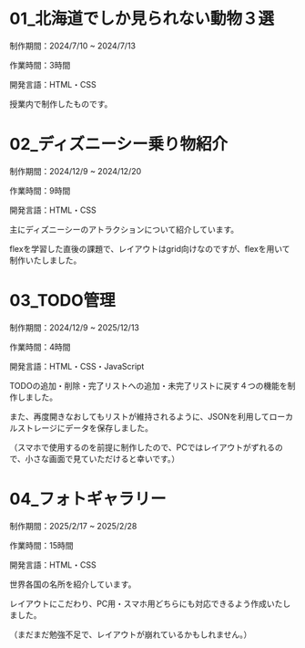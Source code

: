 # 01_北海道でしか見られない動物３選

制作期間：2024/7/10 ~ 2024/7/13

作業時間：3時間

開発言語：HTML・CSS

授業内で制作したものです。



# 02_ディズニーシー乗り物紹介

制作期間：2024/12/9 ~ 2024/12/20

作業時間：9時間

開発言語：HTML・CSS

主にディズニーシーのアトラクションについて紹介しています。

flexを学習した直後の課題で、レイアウトはgrid向けなのですが、flexを用いて制作いたしました。



# 03_TODO管理

制作期間：2024/12/9 ~ 2025/12/13

作業時間：4時間

開発言語：HTML・CSS・JavaScript

TODOの追加・削除・完了リストへの追加・未完了リストに戻す４つの機能を制作しました。

また、再度開きなおしてもリストが維持されるように、JSONを利用してローカルストレージにデータを保存しました。

（スマホで使用するのを前提に制作したので、PCではレイアウトがずれるので、小さな画面で見ていただけると幸いです。）



# 04_フォトギャラリー

制作期間：2025/2/17 ~ 2025/2/28

作業時間：15時間

開発言語：HTML・CSS

世界各国の名所を紹介しています。

レイアウトにこだわり、PC用・スマホ用どちらにも対応できるよう作成いたしました。

（まだまだ勉強不足で、レイアウトが崩れているかもしれません。）

